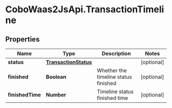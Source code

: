 # CoboWaas2JsApi.TransactionTimeline

## Properties

Name | Type | Description | Notes
------------ | ------------- | ------------- | -------------
**status** | [**TransactionStatus**](TransactionStatus.md) |  | [optional] 
**finished** | **Boolean** | Whether the timeline status finished | [optional] 
**finishedTime** | **Number** | Timeline status finished time | [optional] 


